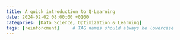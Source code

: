 ```yaml
---
title: A quick introduction to Q-Learning
date: 2024-02-02 08:00:00 +0100
categories: [Data Science, Optimization & Learning]
tags: [reinforcment]     # TAG names should always be lowercase
---
```



